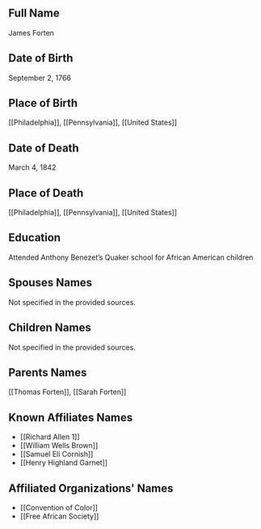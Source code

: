 ## Full Name
James Forten

## Date of Birth
September 2, 1766

## Place of Birth
[[Philadelphia]], [[Pennsylvania]], [[United States]]

## Date of Death
March 4, 1842

## Place of Death
[[Philadelphia]], [[Pennsylvania]], [[United States]]

## Education
Attended Anthony Benezet’s Quaker school for African American children

## Spouses Names
Not specified in the provided sources.

## Children Names
Not specified in the provided sources.

## Parents Names
[[Thomas Forten]], [[Sarah Forten]]

## Known Affiliates Names
- [[Richard Allen 1]]
- [[William Wells Brown]]
- [[Samuel Eli Cornish]]
- [[Henry Highland Garnet]]

## Affiliated Organizations' Names
- [[Convention of Color]]
- [[Free African Society]]
